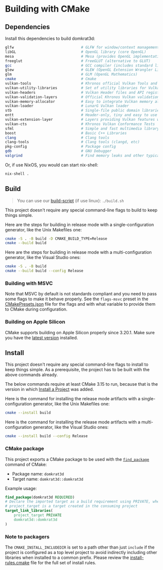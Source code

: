 # Building with CMake

## Dependencies
Install this dependencies to build domkrat3d:

```bash
glfw                               # GLFW for window/context management
libGL                              # OpenGL library (core OpenGL)
mesa                               # Mesa (provides OpenGL implementation)
freeglut                           # FreeGLUT (alternative to GLUT)
gcc                                # GCC compiler (includes standard library support)
glew                               # GLEW (OpenGL Extension Wrangler Library)
glm                                # GLM (OpenGL Mathematics)
cmake                              # Cmake
vulkan-tools                       # Khronos official Vulkan Tools and Utilities
vulkan-utility-libraries           # Set of utility libraries for Vulkan
vulkan-headers                     # Vulkan Header files and API registry
vulkan-validation-layers           # Official Khronos Vulkan validation layers
vulkan-memory-allocator            # Easy to integrate Vulkan memory allocation library
vulkan-loader                      # LunarG Vulkan loader
stb                                # Single-file public domain libraries for C/C++
entt                               # Header-only, tiny and easy to use library for game programming and much more written in modern C++
vulkan-extension-layer             # Layers providing Vulkan features when native support is unavailable
vulkan-cts                         # Khronos Vulkan Conformance Tests
sfml                               # Simple and fast multimedia library
boost                              # Basic C++ Libraries
clang                              # Clang tools
clang-tools                        # Clang tools (clangd, etc)
pkg-config                         # Package config
gdb                                # GNU Debugger
valgrind                           # Find memory leaks and other typical C++ errors
```

Or, if use NixOS, you would can start nix-shell:

```bash
nix-shell .
```

## Build

 > You can use our [build-script](./build.sh) (if use linux): `./build.sh`

This project doesn't require any special command-line flags to build to keep
things simple.

Here are the steps for building in release mode with a single-configuration
generator, like the Unix Makefiles one:

```sh
cmake -S . -B build -D CMAKE_BUILD_TYPE=Release
cmake --build build
```

Here are the steps for building in release mode with a multi-configuration
generator, like the Visual Studio ones:

```sh
cmake -S . -B build
cmake --build build --config Release
```

### Building with MSVC

Note that MSVC by default is not standards compliant and you need to pass some
flags to make it behave properly. See the `flags-msvc` preset in the
[CMakePresets.json](CMakePresets.json) file for the flags and with what
variable to provide them to CMake during configuration.

### Building on Apple Silicon

CMake supports building on Apple Silicon properly since 3.20.1. Make sure you
have the [latest version][1] installed.

## Install

This project doesn't require any special command-line flags to install to keep
things simple. As a prerequisite, the project has to be built with the above
commands already.

The below commands require at least CMake 3.15 to run, because that is the
version in which [Install a Project][2] was added.

Here is the command for installing the release mode artifacts with a
single-configuration generator, like the Unix Makefiles one:

```sh
cmake --install build
```

Here is the command for installing the release mode artifacts with a
multi-configuration generator, like the Visual Studio ones:

```sh
cmake --install build --config Release
```

### CMake package

This project exports a CMake package to be used with the [`find_package`][3]
command of CMake:

* Package name: `domkrat3d`
* Target name: `domkrat3d::domkrat3d`

Example usage:

```cmake
find_package(domkrat3d REQUIRED)
# Declare the imported target as a build requirement using PRIVATE, where
# project_target is a target created in the consuming project
target_link_libraries(
    project_target PRIVATE
    domkrat3d::domkrat3d
)
```

### Note to packagers

The `CMAKE_INSTALL_INCLUDEDIR` is set to a path other than just `include` if
the project is configured as a top level project to avoid indirectly including
other libraries when installed to a common prefix. Please review the
[install-rules.cmake](cmake/install-rules.cmake) file for the full set of
install rules.

[1]: https://cmake.org/download/
[2]: https://cmake.org/cmake/help/latest/manual/cmake.1.html#install-a-project
[3]: https://cmake.org/cmake/help/latest/command/find_package.html
